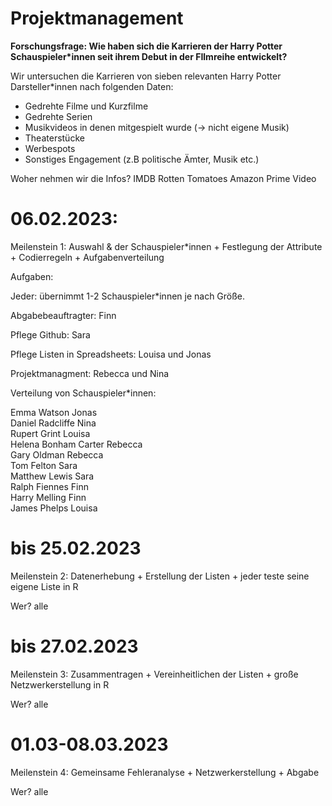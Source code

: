 # Projektmanagement


**Forschungsfrage: Wie haben sich die Karrieren der Harry Potter Schauspieler*innen seit ihrem Debut in der FIlmreihe entwickelt?** 

Wir untersuchen die Karrieren von sieben relevanten Harry Potter Darsteller*innen nach folgenden Daten: 

- Gedrehte Filme und Kurzfilme 
- Gedrehte Serien 
- Musikvideos in denen mitgespielt wurde (-> nicht eigene Musik) 
- Theaterstücke 
- Werbespots
- Sonstiges Engagement (z.B politische Ämter, Musik etc.) 


Woher nehmen wir die Infos?
IMDB
Rotten Tomatoes
Amazon Prime Video



# 06.02.2023:
Meilenstein 1: 	Auswahl & der Schauspieler*innen + Festlegung der Attribute + Codierregeln + Aufgabenverteilung


Aufgaben:

Jeder: übernimmt 1-2 Schauspieler*innen je nach Größe. 

Abgabebeauftragter: Finn

Pflege Github: Sara 

Pflege Listen in Spreadsheets: Louisa und Jonas

Projektmanagment: Rebecca und Nina

Verteilung von Schauspieler*innen: 

Emma Watson 	 		      Jonas					
Daniel Radcliffe        Nina					
Rupert Grint            Louisa			
Helena Bonham Carter 		Rebecca			
Gary Oldman			        Rebecca				
Tom Felton			        Sara				
Matthew Lewis			      Sara					
Ralph Fiennes			      Finn								
Harry Melling			      Finn						
James Phelps			      Louisa		

# bis 25.02.2023
Meilenstein 2: Datenerhebung + Erstellung der Listen + jeder teste seine eigene Liste in R 

Wer? alle



# bis 27.02.2023
Meilenstein 3: Zusammentragen + Vereinheitlichen der Listen + große Netzwerkerstellung in R 

Wer? alle




# 01.03-08.03.2023
Meilenstein 4: Gemeinsame Fehleranalyse + Netzwerkerstellung + Abgabe

Wer? alle

